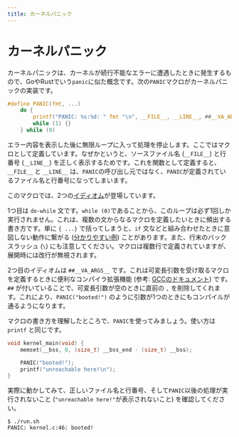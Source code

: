 ```yaml
---
title: カーネルパニック
---
```


# カーネルパニック

カーネルパニックは、カーネルが続行不能なエラーに遭遇したときに発生するもので、GoやRustでいう`panic`に似た概念です。次の`PANIC`マクロがカーネルパニックの実装です。

```c [kernel.h]
#define PANIC(fmt, ...)                                                        \
    do {                                                                       \
        printf("PANIC: %s:%d: " fmt "\n", __FILE__, __LINE__, ##__VA_ARGS__);  \
        while (1) {}                                                           \
    } while (0)
```

エラー内容を表示した後に無限ループに入って処理を停止します。ここではマクロとして定義しています。なぜかというと、ソースファイル名 (`__FILE__`) と行番号 (`__LINE__`) を正しく表示するためです。これを関数として定義すると、`__FILE__` と `__LINE__` は、`PANIC`の呼び出し元ではなく、`PANIC`が定義されているファイル名と行番号になってしまいます。

このマクロでは、2つの[イディオム](<https://ja.wikipedia.org/wiki/%E3%82%A4%E3%83%87%E3%82%A3%E3%82%AA%E3%83%A0_(%E3%83%97%E3%83%AD%E3%82%B0%E3%83%A9%E3%83%9F%E3%83%B3%E3%82%B0)>)が登場しています。

1つ目は `do-while` 文です。`while (0)`であることから、このループは必ず1回しか実行されません。これは、複数の文からなるマクロを定義したいときに頻出する書き方です。単に `{ ...}` で括ってしまうと、`if` 文などと組み合わせたときに意図しない動作に繋がる ([分かりやすい例](https://www.jpcert.or.jp/sc-rules/c-pre10-c.html)) ことがあります。また、行末のバックスラッシュ (`\`) にも注意してください。マクロは複数行で定義されていますが、展開時には改行が無視されます。

2つ目のイディオムは `##__VA_ARGS__` です。これは可変長引数を受け取るマクロを定義するときに便利なコンパイラ拡張機能 (参考: [GCCのドキュメント](https://gcc.gnu.org/onlinedocs/gcc/Variadic-Macros.html)) です。`##` が付いていることで、可変長引数が空のときに直前の `,` を削除してくれます。これにより、`PANIC("booted!")` のように引数が1つのときにもコンパイルが通るようになります。

マクロの書き方を理解したところで、`PANIC`を使ってみましょう。使い方は `printf` と同じです。

```c [kernel.c] {4-5}
void kernel_main(void) {
    memset(__bss, 0, (size_t) __bss_end - (size_t) __bss);

    PANIC("booted!");
    printf("unreachable here!\n");
}
```

実際に動かしてみて、正しいファイル名と行番号、そして`PANIC`以後の処理が実行されないこと (`"unreachable here!"`が表示されないこと) を確認してください。

```
$ ./run.sh
PANIC: kernel.c:46: booted!
```
